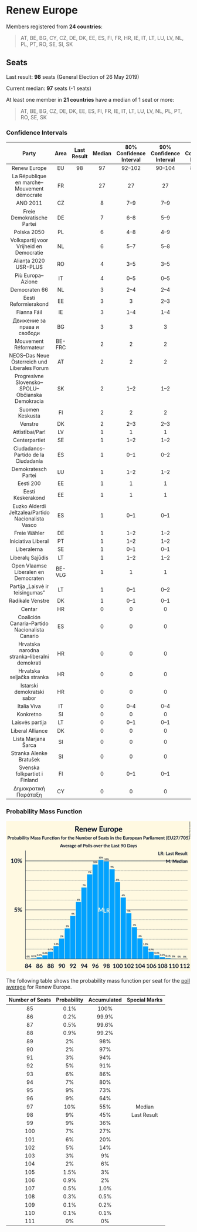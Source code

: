 # Renew Europe

Members registered from **24 countries**:

> AT, BE, BG, CY, CZ, DE, DK, EE, ES, FI, FR, HR, IE, IT, LT, LU, LV, NL, PL, PT, RO, SE, SI, SK

## Seats

Last result: **98** seats (General Election of 26 May 2019)

Current median: **97** seats (-1 seats)

At least one member in **21 countries** have a median of 1 seat or more:

> AT, BE, BG, CZ, DE, DK, EE, ES, FI, FR, IE, IT, LT, LU, LV, NL, PL, PT, RO, SE, SK

### Confidence Intervals

| Party | Area | Last Result | Median | 80% Confidence Interval | 90% Confidence Interval | 95% Confidence Interval | 99% Confidence Interval |
|:-----:|:----:|:-----------:|:------:|:-----------------------:|:-----------------------:|:-----------------------:|:-----------------------:|
| Renew Europe | EU | 98 | 97 | 92–102 | 90–104 | 89–105 | 87–107 |
| La République en marche–Mouvement démocrate | FR | | 27 | 27 | 27 | 27 | 27 |
| ANO 2011 | CZ | | 8 | 7–9 | 7–9 | 6–9 | 6–9 |
| Freie Demokratische Partei | DE | | 7 | 6–8 | 5–9 | 5–10 | 5–11 |
| Polska 2050 | PL | | 6 | 4–8 | 4–9 | 4–9 | 3–9 |
| Volkspartij voor Vrijheid en Democratie | NL | | 6 | 5–7 | 5–8 | 5–8 | 5–8 |
| Alianța 2020 USR-PLUS | RO | | 4 | 3–5 | 3–5 | 3–5 | 3–5 |
| Più Europa–Azione | IT | | 4 | 0–5 | 0–5 | 0–6 | 0–6 |
| Democraten 66 | NL | | 3 | 2–4 | 2–4 | 2–4 | 2–5 |
| Eesti Reformierakond | EE | | 3 | 3 | 2–3 | 2–3 | 2–4 |
| Fianna Fáil | IE | | 3 | 1–4 | 1–4 | 1–4 | 1–4 |
| Движение за права и свободи | BG | | 3 | 3 | 3 | 3 | 3 |
| Mouvement Réformateur | BE-FRC | | 2 | 2 | 2 | 2 | 1–2 |
| NEOS–Das Neue Österreich und Liberales Forum | AT | | 2 | 2 | 2 | 1–3 | 1–3 |
| Progresívne Slovensko–SPOLU–Občianska Demokracia | SK | | 2 | 1–2 | 1–2 | 1–3 | 1–3 |
| Suomen Keskusta | FI | | 2 | 2 | 2 | 2 | 1–2 |
| Venstre | DK | | 2 | 2–3 | 2–3 | 2–3 | 2–3 |
| Attīstībai/Par! | LV | | 1 | 1 | 1 | 1 | 1 |
| Centerpartiet | SE | | 1 | 1–2 | 1–2 | 1–2 | 1–2 |
| Ciudadanos–Partido de la Ciudadanía | ES | | 1 | 0–1 | 0–2 | 0–2 | 0–2 |
| Demokratesch Partei | LU | | 1 | 1–2 | 1–2 | 1–2 | 1–2 |
| Eesti 200 | EE | | 1 | 1 | 1 | 1 | 0–1 |
| Eesti Keskerakond | EE | | 1 | 1 | 1 | 1–2 | 1–2 |
| Euzko Alderdi Jeltzalea/Partido Nacionalista Vasco | ES | | 1 | 0–1 | 0–1 | 0–1 | 0–2 |
| Freie Wähler | DE | | 1 | 1–2 | 1–2 | 1–2 | 0–2 |
| Iniciativa Liberal | PT | | 1 | 1–2 | 1–2 | 1–2 | 1–2 |
| Liberalerna | SE | | 1 | 0–1 | 0–1 | 0–1 | 0–1 |
| Liberalų Sąjūdis | LT | | 1 | 1–2 | 1–2 | 1–2 | 1–2 |
| Open Vlaamse Liberalen en Democraten | BE-VLG | | 1 | 1 | 1 | 1 | 1 |
| Partija „Laisvė ir teisingumas“ | LT | | 1 | 0–1 | 0–2 | 0–2 | 0–2 |
| Radikale Venstre | DK | | 1 | 0–1 | 0–1 | 0–1 | 0–1 |
| Centar | HR | | 0 | 0 | 0 | 0 | 0 |
| Coalición Canaria–Partido Nacionalista Canario | ES | | 0 | 0 | 0 | 0 | 0–1 |
| Hrvatska narodna stranka–liberalni demokrati | HR | | 0 | 0 | 0 | 0 | 0 |
| Hrvatska seljačka stranka | HR | | 0 | 0 | 0 | 0 | 0 |
| Istarski demokratski sabor | HR | | 0 | 0 | 0 | 0 | 0 |
| Italia Viva | IT | | 0 | 0–4 | 0–4 | 0–4 | 0–5 |
| Konkretno | SI | | 0 | 0 | 0 | 0 | 0 |
| Laisvės partija | LT | | 0 | 0–1 | 0–1 | 0–1 | 0–1 |
| Liberal Alliance | DK | | 0 | 0 | 0 | 0 | 0–1 |
| Lista Marjana Šarca | SI | | 0 | 0 | 0 | 0 | 0 |
| Stranka Alenke Bratušek | SI | | 0 | 0 | 0 | 0 | 0 |
| Svenska folkpartiet i Finland | FI | | 0 | 0–1 | 0–1 | 0–1 | 0–1 |
| Δημοκρατική Παράταξη | CY | | 0 | 0 | 0 | 0 | 0 |

### Probability Mass Function

![Graph with seats probability mass function not yet produced](average-2022-07-31-seats-pmf-reneweurope.png "Seats Probability Mass Function")

The following table shows the probability mass function per seat for the [poll average](average-2022-07-31.html) for Renew Europe.

| Number of Seats | Probability | Accumulated | Special Marks |
|:---------------:|:-----------:|:-----------:|:-------------:|
| 85 | 0.1% | 100% |  |
| 86 | 0.2% | 99.9% |  |
| 87 | 0.5% | 99.6% |  |
| 88 | 0.9% | 99.2% |  |
| 89 | 2% | 98% |  |
| 90 | 2% | 97% |  |
| 91 | 3% | 94% |  |
| 92 | 5% | 91% |  |
| 93 | 6% | 86% |  |
| 94 | 7% | 80% |  |
| 95 | 9% | 73% |  |
| 96 | 9% | 64% |  |
| 97 | 10% | 55% | Median |
| 98 | 9% | 45% | Last Result |
| 99 | 9% | 36% |  |
| 100 | 7% | 27% |  |
| 101 | 6% | 20% |  |
| 102 | 5% | 14% |  |
| 103 | 3% | 9% |  |
| 104 | 2% | 6% |  |
| 105 | 1.5% | 3% |  |
| 106 | 0.9% | 2% |  |
| 107 | 0.5% | 1.0% |  |
| 108 | 0.3% | 0.5% |  |
| 109 | 0.1% | 0.2% |  |
| 110 | 0.1% | 0.1% |  |
| 111 | 0% | 0% |  |



